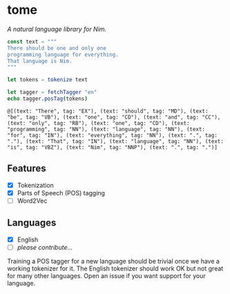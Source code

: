 # tome

*A natural language library for Nim.*

```Nim
const text = """
There should be one and only one
programming language for everything. 
That language is Nim.
"""

let tokens = tokenize text

let tagger = fetchTagger "en"
echo tagger.posTag(tokens)
```

```
@[(text: "There", tag: "EX"), (text: "should", tag: "MD"), (text: "be", tag: "VB"), (text: "one", tag: "CD"), (text: "and", tag: "CC"), (text: "only", tag: "RB"), (text: "one", tag: "CD"), (text: "programming", tag: "NN"), (text: "language", tag: "NN"), (text: "for", tag: "IN"), (text: "everything", tag: "NN"), (text: ".", tag: "."), (text: "That", tag: "IN"), (text: "language", tag: "NN"), (text: "is", tag: "VBZ"), (text: "Nim", tag: "NNP"), (text: ".", tag: ".")]
```

## Features

- [x] Tokenization
- [x] Parts of Speech (POS) tagging
- [ ] Word2Vec

## Languages

- [x] English
- [ ] *please contribute...*

Training a POS tagger for a new language should be trivial once we have a working tokenizer for it. The English tokenizer should work OK but not great for many other languages. Open an issue if you want support for your language.